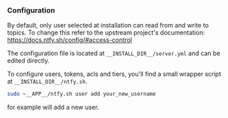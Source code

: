 ### Configuration
By default, only user selected at installation can read from and write to topics. To change this refer to the upstream project's documentation: https://docs.ntfy.sh/config/#access-control

The configuration file is located at `__INSTALL_DIR__/server.yml` and can be edited directly.

To configure users, tokens, acls and tiers, you'll find a small wrapper script at `__INSTALL_DIR__/ntfy.sh`.

```sh
sudo ~__APP__/ntfy.sh user add your_new_username
```

for example will add a new user.